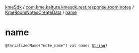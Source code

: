 [kmeSdk](../../index.md) / [com.kme.kaltura.kmesdk.rest.response.room.notes](../index.md) / [KmeRoomNotesCreateData](index.md) / [name](./name.md)

# name

`@SerializedName("note_name") val name: `[`String`](https://kotlinlang.org/api/latest/jvm/stdlib/kotlin/-string/index.html)`?`